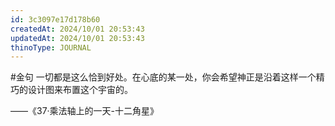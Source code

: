 ```yaml
---
id: 3c3097e17d178b60
createdAt: 2024/10/01 20:53:43
updatedAt: 2024/10/01 20:53:43
thinoType: JOURNAL
---
```

#金句 一切都是这么恰到好处。在心底的某一处，你会希望神正是沿着这样一个精巧的设计图来布置这个宇宙的。

——《37·乘法轴上的一天-十二角星》